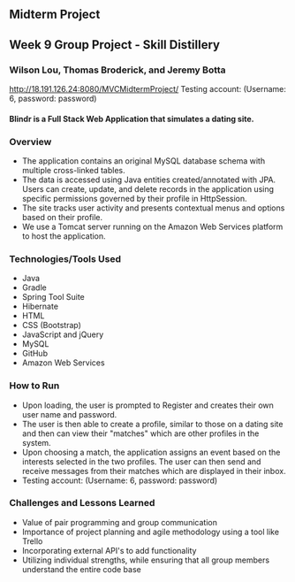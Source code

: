 ## Midterm Project
## Week 9 Group Project - Skill Distillery
### Wilson Lou, Thomas Broderick, and Jeremy Botta

http://18.191.126.24:8080/MVCMidtermProject/
Testing account: (Username: 6, password: password)

#### Blindr is a Full Stack Web Application that simulates a dating site.

### Overview
- The application contains an original MySQL database schema with multiple cross-linked tables.
- The data is accessed using Java entities created/annotated with JPA. Users can create, update, and delete records in the application using specific permissions governed by their profile in HttpSession.
- The site tracks user activity and presents contextual menus and options based on their profile.  
- We use a Tomcat server running on the Amazon Web Services platform to host the application.

### Technologies/Tools Used
* Java
* Gradle
* Spring Tool Suite
* Hibernate
* HTML
* CSS (Bootstrap)
* JavaScript and jQuery
* MySQL
* GitHub
* Amazon Web Services

### How to Run
- Upon loading, the user is prompted to Register and creates their own user name and password.
- The user is then able to create a profile, similar to those on a dating site and then can view their "matches" which are other profiles in the system.
- Upon choosing a match, the application assigns an event based on the interests selected in the two profiles. The user can then send and receive messages from their matches which are displayed in their inbox.  
- Testing account: (Username: 6, password: password)

### Challenges and Lessons Learned
* Value of pair programming and group communication
* Importance of project planning and agile methodology using a tool like Trello
* Incorporating external API's to add functionality
* Utilizing individual strengths, while ensuring that all group members understand the entire code base

